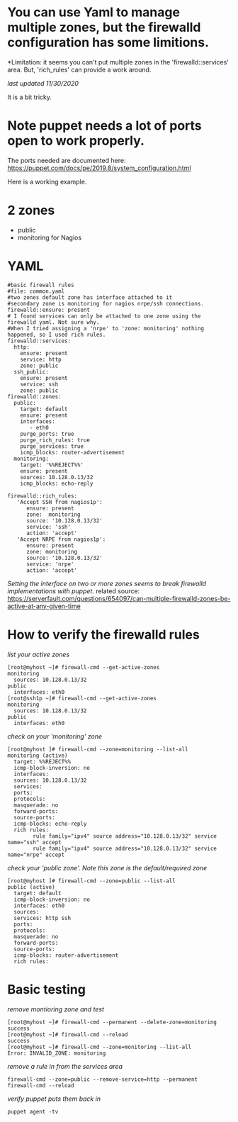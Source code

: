 # You can use Yaml to manage multiple zones, but the firewalld configuration has some limitions.

*Limitation: it seems you can't put multiple zones in the 'firewalld::services' area. But, 'rich_rules' can provide a work around. 

*last updated 11/30/2020* 

It is a bit tricky.

# Note puppet needs a lot of ports open to work properly.

The ports needed are documented here: https://puppet.com/docs/pe/2019.8/system_configuration.html

Here is a working example.

# 2 zones
  * public
  * monitoring for Nagios 


# YAML

```
#basic firewall rules
#file: common.yaml
#two zones default zone has interface attached to it
#secondary zone is monitoring for nagios nrpe/ssh connections. 
firewalld::ensure: present
# I found services can only be attached to one zone using the firewalld yaml. Not sure why. 
#When I tried assigning a 'nrpe' to 'zone: monitoring' nothing happened, so I used rich rules.  
firewalld::services:
  http:
    ensure: present
    service: http
    zone: public
  ssh_public: 
    ensure: present
    service: ssh
    zone: public
firewalld::zones:
  public:
    target: default
    ensure: present
    interfaces:
       - eth0
    purge_ports: true
    purge_rich_rules: true
    purge_services: true
    icmp_blocks: router-advertisement
  monitoring: 
    target: '%%REJECT%%'
    ensure: present
    sources: 10.128.0.13/32
    icmp_blocks: echo-reply

firewalld::rich_rules:
   'Accept SSH from nagios1p':
      ensure: present
      zone:  monitoring
      source: '10.128.0.13/32'
      service: 'ssh'
      action: 'accept'
   'Accept NRPE from nagios1p':
      ensure: present
      zone: monitoring
      source: '10.128.0.13/32'
      service: 'nrpe'
      action: 'accept'
```

*Setting the interface on two or more zones seems to break firewalld implementations with puppet.*
related source: https://serverfault.com/questions/654097/can-multiple-firewalld-zones-be-active-at-any-given-time


# How to verify the firewalld rules

*list your active zones*

```
[root@myhost ~]# firewall-cmd --get-active-zones
monitoring
  sources: 10.128.0.13/32
public
  interfaces: eth0
[root@ssh1p ~]# firewall-cmd --get-active-zones
monitoring
  sources: 10.128.0.13/32
public
  interfaces: eth0
```

*check on your 'monitoring' zone*

```
[root@myhost ]# firewall-cmd --zone=monitoring --list-all
monitoring (active)
  target: %%REJECT%%
  icmp-block-inversion: no
  interfaces:
  sources: 10.128.0.13/32
  services:
  ports:
  protocols:
  masquerade: no
  forward-ports:
  source-ports:
  icmp-blocks: echo-reply
  rich rules:
        rule family="ipv4" source address="10.128.0.13/32" service name="ssh" accept
        rule family="ipv4" source address="10.128.0.13/32" service name="nrpe" accept
```

*check your 'public zone'. Note this zone is the default/required zone* 
```
[root@myhost ]# firewall-cmd --zone=public --list-all
public (active)
  target: default
  icmp-block-inversion: no
  interfaces: eth0
  sources:
  services: http ssh
  ports:
  protocols:
  masquerade: no
  forward-ports:
  source-ports:
  icmp-blocks: router-advertisement
  rich rules:
```

# Basic testing

*remove montioring zone and test*

```
[root@myhost ~]# firewall-cmd --permanent --delete-zone=monitoring
success
[root@myhost ~]# firewall-cmd --reload
success
[root@myhost ~]# firewall-cmd --zone=monitoring --list-all
Error: INVALID_ZONE: monitoring
```

*remove a rule in from the services area* 

```
firewall-cmd --zone=public --remove-service=http --permanent
firewall-cmd --reload
```

*verify puppet puts them back in*

```
puppet agent -tv
```
